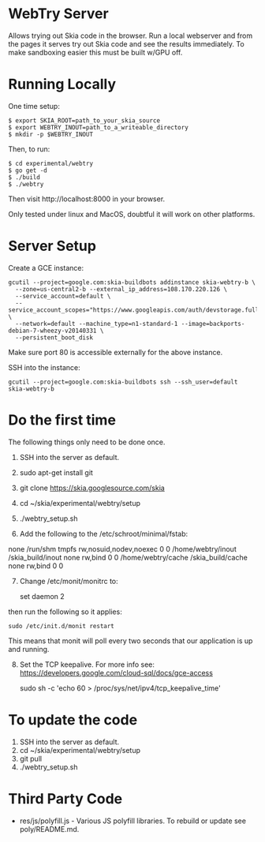 WebTry Server
=============

Allows trying out Skia code in the browser. Run a local webserver
and from the pages it serves try out Skia code and see the results
immediately. To make sandboxing easier this must be built w/GPU off.


Running Locally
===============

One time setup:

    $ export SKIA_ROOT=path_to_your_skia_source
    $ export WEBTRY_INOUT=path_to_a_writeable_directory
    $ mkdir -p $WEBTRY_INOUT

Then, to run:

    $ cd experimental/webtry
    $ go get -d
    $ ./build
    $ ./webtry

Then visit http://localhost:8000 in your browser.

Only tested under linux and MacOS, doubtful it will work on other platforms.


Server Setup
============

Create a GCE instance:

    gcutil --project=google.com:skia-buildbots addinstance skia-webtry-b \
      --zone=us-central2-b --external_ip_address=108.170.220.126 \
      --service_account=default \
      --service_account_scopes="https://www.googleapis.com/auth/devstorage.full_control" \
      --network=default --machine_type=n1-standard-1 --image=backports-debian-7-wheezy-v20140331 \
      --persistent_boot_disk

Make sure port 80 is accessible externally for the above instance.

SSH into the instance:

    gcutil --project=google.com:skia-buildbots ssh --ssh_user=default skia-webtry-b


Do the first time
=================

The following things only need to be done once.

1. SSH into the server as default.
2. sudo apt-get install git
3. git clone https://skia.googlesource.com/skia
4. cd ~/skia/experimental/webtry/setup
5. ./webtry_setup.sh

6. Add the following to the /etc/schroot/minimal/fstab:

  none /run/shm tmpfs rw,nosuid,nodev,noexec 0 0
  /home/webtry/inout             /skia_build/inout  none    rw,bind         0       0
  /home/webtry/cache             /skia_build/cache  none    rw,bind         0       0

7. Change /etc/monit/monitrc to:

    set daemon 2

then run the following so it applies:

    sudo /etc/init.d/monit restart

This means that monit will poll every two seconds that our application is up and running.

8. Set the TCP keepalive. For more info see:
   https://developers.google.com/cloud-sql/docs/gce-access

    sudo sh -c 'echo 60 > /proc/sys/net/ipv4/tcp_keepalive_time'


To update the code
==================

1. SSH into the server as default.
2. cd ~/skia/experimental/webtry/setup
3. git pull
4. ./webtry_setup.sh


Third Party Code
================

  * res/js/polyfill.js - Various JS polyfill libraries. To rebuild or update
    see poly/README.md.
